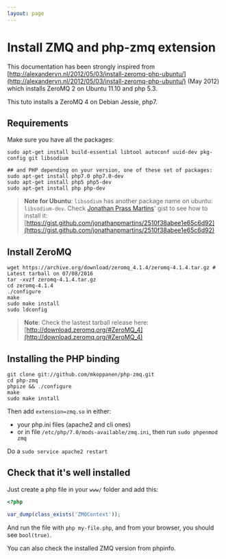 ```yaml
---
layout: page
---
```


<h1 class="no-margin-top">Install ZMQ and php-zmq extension</h1>

This documentation has been strongly inspired from
[http://alexandervn.nl/2012/05/03/install-zeromq-php-ubuntu/](http://alexandervn.nl/2012/05/03/install-zeromq-php-ubuntu/)
(May 2012)
which installs ZeroMQ 2 on Ubuntu 11.10 and php 5.3.

This tuto installs a ZeroMQ 4 on Debian Jessie, php7.


## Requirements

Make sure you have all the packages:

<pre class="command-line" data-prompt="$" data-output="2-3"><code class="language-bash">sudo apt-get install build-essential libtool autoconf uuid-dev pkg-config git libsodium

## and PHP depending on your version, one of these set of packages:
sudo apt-get install php7.0 php7.0-dev
sudo apt-get install php5 php5-dev
sudo apt-get install php php-dev</code></pre>

> **Note for Ubuntu**:
> `libsodium` has another package name on ubuntu: `libsodium-dev`.
> Check [Jonathan Prass Martins](https://github.com/jonathanpmartins)' gist to see how to install it:
> [https://gist.github.com/jonathanpmartins/2510f38abee1e65c6d92](https://gist.github.com/jonathanpmartins/2510f38abee1e65c6d92)

## Install ZeroMQ

<pre class="command-line" data-prompt="$"><code class="language-bash">wget https://archive.org/download/zeromq_4.1.4/zeromq-4.1.4.tar.gz # Latest tarball on 07/08/2016
tar -xvzf zeromq-4.1.4.tar.gz
cd zeromq-4.1.4
./configure
make
sudo make install
sudo ldconfig</code></pre>

> **Note**:
> Check the lastest tarball release here:
> [http://download.zeromq.org/#ZeroMQ_4](http://download.zeromq.org/#ZeroMQ_4)


## Installing the PHP binding

<pre class="command-line" data-prompt="$"><code class="language-bash">git clone git://github.com/mkoppanen/php-zmq.git
cd php-zmq
phpize && ./configure
make
sudo make install</code></pre>

Then add `extension=zmq.so` in either:

- your php.ini files (apache2 and cli ones)
- or in file `/etc/php/7.0/mods-available/zmq.ini`, then run `sudo phpenmod zmq`

Do a `sudo service apache2 restart`


## Check that it's well installed

Just create a php file in your `www/` folder and add this:

``` php
<?php

var_dump(class_exists('ZMQContext'));
```

And run the file with `php my-file.php`, and from your browser, you should see `bool(true)`.

You can also check the installed ZMQ version from phpinfo.
